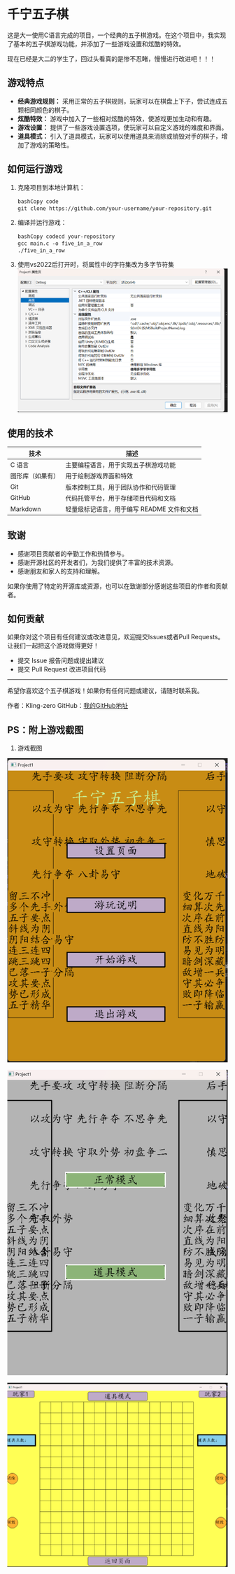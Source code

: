 # 千宁五子棋

这是大一使用C语言完成的项目，一个经典的五子棋游戏。在这个项目中，我实现了基本的五子棋游戏功能，并添加了一些游戏设置和炫酷的特效。

现在已经是大二的学生了，回过头看真的是惨不忍睹，慢慢进行改进吧！！！

## 游戏特点

- **经典游戏规则：** 采用正常的五子棋规则，玩家可以在棋盘上下子，尝试连成五颗相同颜色的棋子。
- **炫酷特效：** 游戏中加入了一些相对炫酷的特效，使游戏更加生动和有趣。
- **游戏设置：** 提供了一些游戏设置选项，使玩家可以自定义游戏的难度和界面。
- **道具模式：** 引入了道具模式，玩家可以使用道具来消除或销毁对手的棋子，增加了游戏的策略性。

## 如何运行游戏

1. 克隆项目到本地计算机：

   ```
   bashCopy code
   git clone https://github.com/your-username/your-repository.git
   ```

2. 编译并运行游戏：

   ```
   bashCopy codecd your-repository
   gcc main.c -o five_in_a_row
   ./five_in_a_row 
   ```
   
3. 使用vs2022后打开时，将属性中的字符集改为多字节符集![](https://github.com/Kling-zero/C-FIve-Rows/blob/main/Pictures/%E5%B1%8F%E5%B9%95%E6%88%AA%E5%9B%BE%202023-10-11%20000906.png)

## 使用的技术

| 技术             | 描述                                       |
| ---------------- | ------------------------------------------ |
| C 语言           | 主要编程语言，用于实现五子棋游戏功能       |
| 图形库（如果有） | 用于绘制游戏界面和特效                     |
| Git              | 版本控制工具，用于团队协作和代码管理       |
| GitHub           | 代码托管平台，用于存储项目代码和文档       |
| Markdown         | 轻量级标记语言，用于编写 README 文件和文档 |

## 致谢

+ 感谢项目贡献者的辛勤工作和热情参与。
+ 感谢开源社区的开发者们，为我们提供了丰富的技术资源。
+ 感谢朋友和家人的支持和理解。

如果你使用了特定的开源库或资源，也可以在致谢部分感谢这些项目的作者和贡献者。

## 如何贡献

如果你对这个项目有任何建议或改进意见，欢迎提交Issues或者Pull Requests。让我们一起把这个游戏做得更好！

- 提交 Issue 报告问题或提出建议
- 提交 Pull Request 改进项目代码

------

希望你喜欢这个五子棋游戏！如果你有任何问题或建议，请随时联系我。

作者：Kling-zero
GitHub：[我的GitHub地址](https://github.com/Kling-zero)

## PS：附上游戏截图

1. 游戏截图

![](https://github.com/Kling-zero/C-FIve-Rows/blob/main/Pictures/%E5%B1%8F%E5%B9%95%E6%88%AA%E5%9B%BE%202023-10-11%20001337.png)

![屏幕截图 2023-10-11 001407](https://github.com/Kling-zero/C-FIve-Rows/blob/main/Pictures/%E5%B1%8F%E5%B9%95%E6%88%AA%E5%9B%BE%202023-10-11%20001407.png)

![屏幕截图 2023-10-11 001415](https://github.com/Kling-zero/C-FIve-Rows/blob/main/Pictures/%E5%B1%8F%E5%B9%95%E6%88%AA%E5%9B%BE%202023-10-11%20001415.png)
